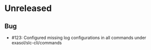 # Unreleased

## Bug
 - #123: Configured missing log configurations in all commands under exasol/slc-cli/commands
